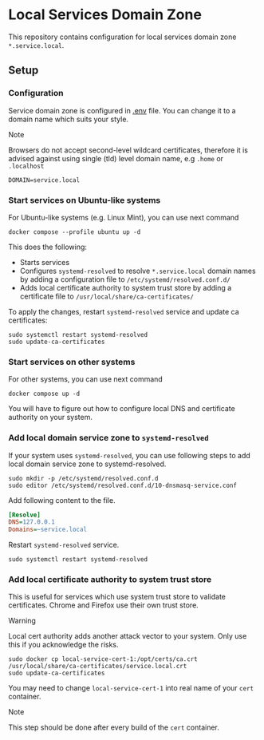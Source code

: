 # Local Services Domain Zone

This repository contains configuration for local services domain zone `*.service.local`.

## Setup

### Configuration

Service domain zone is configured in [.env](.env) file. You can change it to a domain name which suits your style.

> [!Note]
> Browsers do not accept second-level wildcard certificates, therefore it is advised against using single (tld) level domain name, e.g `.home` or `.localhost`

```env
DOMAIN=service.local
```

### Start services on Ubuntu-like systems

For Ubuntu-like systems (e.g. Linux Mint), you can use next command

```shell
docker compose --profile ubuntu up -d
```

This does the following:

- Starts services
- Configures `systemd-resolved` to resolve `*.service.local` domain names by adding a configuration file to `/etc/systemd/resolved.conf.d/`
- Adds local certificate authority to system trust store by adding a certificate file to `/usr/local/share/ca-certificates/`

To apply the changes, restart `systemd-resolved` service and update ca certificates:

```shell
sudo systemctl restart systemd-resolved
sudo update-ca-certificates
```

### Start services on other systems

For other systems, you can use next command

```shell
docker compose up -d
```

You will have to figure out how to configure local DNS and certificate authority on your system.

### Add local domain service zone to `systemd-resolved`

If your system uses `systemd-resolved`, you can use following steps to add local domain service zone to systemd-resolved.

```shell
sudo mkdir -p /etc/systemd/resolved.conf.d
sudo editor /etc/systemd/resolved.conf.d/10-dnsmasq-service.conf
```

Add following content to the file.

```ini
[Resolve]
DNS=127.0.0.1
Domains=~service.local
```

Restart `systemd-resolved` service.

```shell
sudo systemctl restart systemd-resolved
```

### Add local certificate authority to system trust store

This is useful for services which use system trust store to validate certificates. Chrome and Firefox use their own trust store.

> [!Warning]
> Local cert authority adds another attack vector to your system. Only use this if you acknowledge the risks.

```shell
sudo docker cp local-service-cert-1:/opt/certs/ca.crt /usr/local/share/ca-certificates/service.local.crt
sudo update-ca-certificates
```

You may need to change `local-service-cert-1` into real name of your `cert` container.

> [!Note]
> This step should be done after every build  of the `cert` container.
